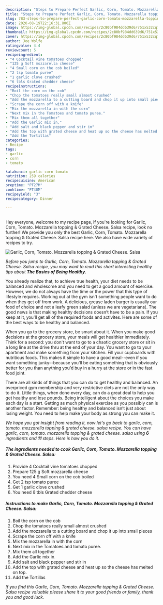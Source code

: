```yaml
---
description: "Steps to Prepare Perfect Garlic, Corn, Tomato. Mozzarella topping &amp;amp; Grated Cheese. Salsa"
title: "Steps to Prepare Perfect Garlic, Corn, Tomato. Mozzarella topping &amp;amp; Grated Cheese. Salsa"
slug: 783-steps-to-prepare-perfect-garlic-corn-tomato-mozzarella-topping-and-amp-grated-cheese-salsa
date: 2020-08-19T22:16:31.800Z
image: https://img-global.cpcdn.com/recipes/2c80bf984dd639d6/751x532cq70/garlic-corn-tomato-mozzarella-topping-grated-cheese-salsa-recipe-main-photo.jpg
thumbnail: https://img-global.cpcdn.com/recipes/2c80bf984dd639d6/751x532cq70/garlic-corn-tomato-mozzarella-topping-grated-cheese-salsa-recipe-main-photo.jpg
cover: https://img-global.cpcdn.com/recipes/2c80bf984dd639d6/751x532cq70/garlic-corn-tomato-mozzarella-topping-grated-cheese-salsa-recipe-main-photo.jpg
author: Joe Wolfe
ratingvalue: 4.4
reviewcount: 5
recipeingredient:
- "4 Cocktail vine tomatoes chopped"
- "125 g Soft mozzarella cheese"
- "4 Small corn on the cob boiled"
- "2 tsp tomato puree"
- "1 garlic clove crushed"
- "6 tbls Grated chedder cheese"
recipeinstructions:
- "Boil the corn on the cob"
- "Chop the tomatoes really small almost crushed"
- "Add the mozzarella to a cutting board and chop it up into small pieces"
- "Scrape the corn off with a knife"
- "Mix the mozzarella in with the corn"
- "Next mix in the Tomatoes and tomato puree."
- "Mix them all together"
- "Add the Garlic mix in."
- "Add salt and black pepper and stir in"
- "Add the top with grated cheese and heat up so the cheese has melted on top."
- "Add the Tortillas"
categories:
- Recipe
tags:
- garlic
- corn
- tomato

katakunci: garlic corn tomato 
nutrition: 259 calories
recipecuisine: American
preptime: "PT27M"
cooktime: "PT40M"
recipeyield: "3"
recipecategory: Dinner

---
```

<br>
Hey everyone, welcome to my recipe page, if you're looking for Garlic, Corn, Tomato. Mozzarella topping &amp; Grated Cheese. Salsa recipe, look no further! We provide you only the best Garlic, Corn, Tomato. Mozzarella topping &amp; Grated Cheese. Salsa recipe here. We also have wide variety of recipes to try.
<br>


![Garlic, Corn, Tomato. Mozzarella topping &amp; Grated Cheese. Salsa](https://img-global.cpcdn.com/recipes/2c80bf984dd639d6/751x532cq70/garlic-corn-tomato-mozzarella-topping-grated-cheese-salsa-recipe-main-photo.jpg)

<i>Before you jump to Garlic, Corn, Tomato. Mozzarella topping &amp; Grated Cheese. Salsa recipe, you may want to read this short interesting healthy tips about <strong>The Basics of Being Healthy</strong>.</i>

You already realize that, to achieve true health, your diet needs to be balanced and wholesome and you need to get a good amount of exercise. However, we do not always have the time or the power that this type of lifestyle requires. Working out at the gym isn't something people want to do when they get off from work. A delicious, grease laden burger is usually our food of choice and not a leafy green salad (unless we are vegetarians). The good news is that making healthy decisions doesn’t have to be a pain. If you keep at it, you'll get all of the required foods and activites. Here are some of the best ways to be healthy and balanced.

When you go to the grocery store, be smart about it. When you make good decisions at the grocery store, your meals will get healthier immediately. Think for a second: you don't want to go to a chaotic grocery store or sit in a long line at the drive thru at the end of your day. You want to go to your apartment and make something from your kitchen. Fill your cupboards with nutritious foods. This makes it simple to have a good meal--even if you want something junky--because you'll be eating something that is obviously better for you than anything you'd buy in a hurry at the store or in the fast food joint.

There are all kinds of things that you can do to get healthy and balanced. An overpriced gym membership and very restrictive diets are not the only way to do it. Little things, when done every day, can do a great deal to help you get healthy and lose pounds. Being intelligent about the choices you make each day is a start. Getting as much physical exercise as you possibly can is another factor. Remember: being healthy and balanced isn’t just about losing weight. You need to help make your body as strong you can make it. 


<i>We hope you got insight from reading it, now let's go back to garlic, corn, tomato. mozzarella topping &amp; grated cheese. salsa recipe. You can have garlic, corn, tomato. mozzarella topping &amp; grated cheese. salsa using <strong>6</strong> ingredients and <strong>11</strong> steps. Here is how you do it.
</i>

##### The ingredients needed to cook Garlic, Corn, Tomato. Mozzarella topping &amp; Grated Cheese. Salsa:

1. Provide 4 Cocktail vine tomatoes chopped
1. Prepare 125 g Soft mozzarella cheese
1. You need 4 Small corn on the cob boiled
1. Get 2 tsp tomato puree
1. Get 1 garlic clove crushed
1. You need 6 tbls Grated chedder cheese


##### Instructions to make Garlic, Corn, Tomato. Mozzarella topping &amp; Grated Cheese. Salsa:

1. Boil the corn on the cob
1. Chop the tomatoes really small almost crushed
1. Add the mozzarella to a cutting board and chop it up into small pieces
1. Scrape the corn off with a knife
1. Mix the mozzarella in with the corn
1. Next mix in the Tomatoes and tomato puree.
1. Mix them all together
1. Add the Garlic mix in.
1. Add salt and black pepper and stir in
1. Add the top with grated cheese and heat up so the cheese has melted on top.
1. Add the Tortillas


<i>If you find this Garlic, Corn, Tomato. Mozzarella topping &amp; Grated Cheese. Salsa recipe valuable please share it to your good friends or family, thank you and good luck.</i>
